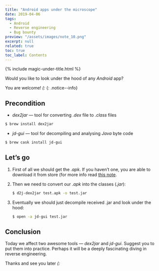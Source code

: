 ```yaml
---
title: "Android apps under the microscope"
date: 2019-04-06
tags:
  - Android
  - Reverse engineering
  - Bug bounty
preview: "/assets/images/note_10.png"
excerpt: null
related: true
toc: true
toc_label: Contents
---
```


{% include magic-under-title.html %}

Would you like to look under the hood of any *Android* app?

You are welcome! *(:*
{: .notice--info}

## Precondition

- *dex2jar* — tool for converting *.dex* file to *.class* files

```bash
$ brew install dex2jar
```

- *jd-gui* — tool for decompiling and analysing *Java* byte code

```bash
$ brew cask install jd-gui
```

## Let’s go

1. First of all we should get the *.apk*. If you haven’t one, you are able to download it from store (for more info read [this note](/note-7/).

2. Then we need to convert our *.apk* into the classes (*.jar*):

    ```bash
    $ d2j-dex2jar test.apk -o test.jar
    ```

3. Eventually we should just decompile received .jar and look under the hood:

    ```bash
    $ open -a jd-gui test.jar
    ```

## Conclusion

Today we affect two awesome tools — *dex2jar* and *jd-gui*. Suggest you to put them into practice. Perhaps it will be a deeply fascinating diving in reverse engineering.

Thanks and see you later *(:*
